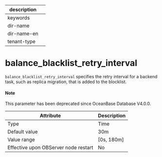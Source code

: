 | description ||
|---|---|
| keywords ||
| dir-name ||
| dir-name-en ||
| tenant-type ||

balance_blacklist_retry_interval
=====================================================

`balance_blacklist_retry_interval` specifies the retry interval for a backend task, such as replica migration, that is added to the blocklist.

<main id="notice" type='explain'>
  <h4>Note</h4>
  <p>This parameter has been deprecated since OceanBase Database V4.0.0. </p>
</main>

| **Attribute** | **Description** |
|------------------|--------------|
| Type | Time |
| Default value | 30m |
| Value range | \[0s, 180m\] |
| Effective upon OBServer node restart | No |




